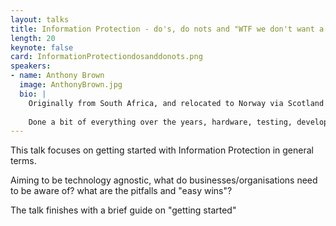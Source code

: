 ```yaml
---
layout: talks
title: Information Protection - do's, do nots and "WTF we don't want a Datatilsynet fine!
length: 20
keynote: false
card: InformationProtectiondosanddonots.png
speakers:
- name: Anthony Brown
  image: AnthonyBrown.jpg
  bio: |
    Originally from South Africa, and relocated to Norway via Scotland 16+ years ago; Anthony has been working in "IT-something" since 1999. 
    
    Done a bit of everything over the years, hardware, testing, developer work, sys.admin, security, etc. in everything from clients, to servers to now the cloud. Focusing on Micorsoft cloud for the last 10 years and aiming to bring balance to where security and user interactions meet.    
---
```

This talk focuses on getting started with Information Protection in general terms. 

Aiming to be technology agnostic, what do businesses/organisations need to be aware of? what are the pitfalls and "easy wins"? 

The talk finishes with a brief guide on "getting started"    

